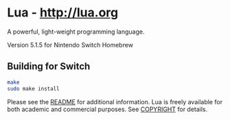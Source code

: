 # Lua - http://lua.org

A powerful, light-weight programming language.

Version 5.1.5 for Nintendo Switch Homebrew

## Building for Switch

```bash
make
sudo make install

```

Please see the [README](README) for additional information.
Lua is freely available for both academic and commercial purposes.
See [COPYRIGHT](COPYRIGHT) for details.
